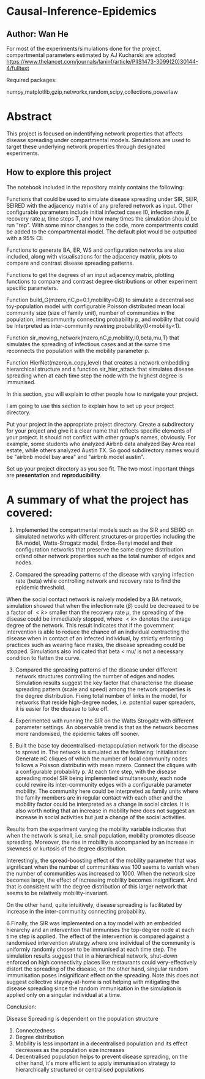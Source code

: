 # Causal-Inference-Epidemics
## Author: Wan He

For most of the experiments/simulations done for the project, compartmental parameters estimated by AJ Kucharski are adopted
https://www.thelancet.com/journals/laninf/article/PIIS1473-3099(20)30144-4/fulltext

Required packages:

numpy,matplotlib,gzip,networkx,random,scipy,collections,powerlaw

# Abstract
This project is focused on indentifying network properties that affects disease spreading under compartmental models. Simulations are used to target these underlying network properties through designated experiments. 


## How to explore this project

The notebook included in the repository mainly contains the following:

Functions that could be used to simulate disease spreading under SIR, SEIR, SEIRED with the adjacency matrix of any prefered network as input. Other configurable parameters include initial infected cases I0, infection rate $\beta$, recovery rate $\mu$, time steps T, and how many times the simulation should be run "rep". With some minor changes to the code, more compartments could be added to the compartmental model. The default plot would be outputted with a 95% CI.

Functions to generate BA, ER, WS and configuration networks are also included, along with visualisations for the adjacency matrix, plots to compare and contrast disease spreading patterns.

Functions to get the degrees of an input adjacency matrix, plotting functions to compare and contrast degree distributions or other experiment specific parameters.

Function build_G(mzero,nC,p=0.1,mobility=0.6) to simulate a decentralised toy-population model with configurable Poisson distributed mean local community size (size of family unit), number of communities in the population, intercommunity connecting probability p, and mobility that could be interpreted as inter-community rewiring probability(0<mobility<1).

Function sir_moving_network(mzero,nC,p,mobility,I0,beta,mu,T) that simulates the spreading of infectious cases and at the same time reconnects the population with the mobility parameter p.

Function HierNet(mzero,n_copy,level) that creates a network embedding hierarchical structure and a function sir_hier_attack that simulates disease spreading when at each time step the node with the highest degree is immunised.


In this section, you will explain to other people how to navigate your project.

I am going to use this section to explain how to set up your project directory.

Put your project in the appropriate project directory. Create a subdirectory for your project and give it a clear name that reflects specific elements of your project.  It should not conflict with other group's names, obviously.  For example, some students who analyzed Airbnb data analyzed Bay Area real estate, while others analyzed Austin TX.  So good subdirectory names would be "airbnb model bay area" and "airbnb model austin".

Set up your project directory as you see fit.  The two most important things are **presentation** and **reproducibility**.



# A summary of what the project has covered:

1. Implemented the compartmental models such as the SIR and SEIRD on simulated networks with different structures or properties including the BA model, Watts-Strogatz model, Erdos-Renyi model and their configuration networks that preserve the same degree distribution or/and other network properties such as the total number of edges and nodes. 

2. Compared the spreading patterns of the disease with varying infection rate (beta) while controlling network and recovery rate to find the epidemic threshold.

When the social contact network is naively modeled by a BA network, simulation showed that when the infection rate ($\beta$) could be decreased to be a factor of $<k>$ smaller than the recovery rate $\mu$, the spreading of the disease could be immediately stopped, where $<k>$ denotes the average degree of the network. This result indicates that if the government intervention is able to reduce the chance of an individual contracting the disease when in contact of an infected individual, by strictly enforcing practices such as wearing face masks, the disease spreading could be stopped. Simulations also indicated that beta < mu/<k> is not a necessary condition to flatten the curve.

3. Compared the spreading patterns of the disease under different network structures controlling the number of edges and nodes. Simulation results suggest the key factor that characterise the disease spreading pattern (scale and speed) among the network properties is the degree distribution. Fixing total number of links in the model, for networks that reside high-degree nodes, i.e. potential super spreaders, it is easier for the disease to take off.

4. Experimented with running the SIR on the Watts Strogatz with different parameter settings. An observable trend is that as the network becomes more randomised, the epidemic takes off sooner.


5. Built the base toy decentralised-metapopulation network for the disease to spread in. The network is simulated as the following:
Initialisation: Generate nC cliques of which the number of local community nodes follows a Poisson distributin with mean mzero. Connect the cliques with a configurable probability p. At each time step, with the disease spreading model SIR being implemented simultaneously, each node could rewire its inter-community edges with a configurable parameter mobility. The community here could be interpreted as family units where the family members are in regular contact with each other and the mobility factor could be interpreted as a change in social circles. It is also worth noting that an increase in mobility here does not suggest an increase in social activities but just a change of the social activities.

Results from the experiment varying the mobility variable indicates that when the network is small, i.e. small population, mobility promotes disease spreading. Moreover, the rise in mobility is accompanied by an increase in skewness or kurtosis  of the degree distribution.

Interestingly, the spread-boosting effect of the mobility parameter that was significant when the number of communities was 100 seems to vanish when the number of communities was increased to 1000. When the network size becomes large, the effect of increasing mobility becomes insignificant. And that is consistent with the degree distribution of this larger network that seems to be relatively mobility-invariant.

On the other hand, quite intuitively, disease spreading is facilitated by increase in the inter-community connecting probability.


6.Finally, the SIR was implemented on a toy model with an embedded hierarchy and an intervention that immunises the top-degree node at each time step is applied. The effect of the intervention is compared against a randomised intervention strategy where one individual of the community is uniformly randomly chosen to be immunised at each time step. The simulation results suggest that in a hierarchical network, shut-down enforced on high connectivity places like restaurants could very-effectively distort the spreading of the disease, on the other hand, singular random immunisation poses insignificant effect on the spreading. Note this does not suggest collective staying-at-home is not helping with mitigating the disease spreading since the random immunisation in the simulation is applied only on a singular individual at a time.


Conclusion:

Disease Spreading is dependent on the population structure

1. Connectedness
2. Degree distribution
3. Mobility is less important in a decentralised population and its effect decreases as the population size increases
4. Decentralised population helps to prevent disease spreading, on the other hand, it's more efficient to apply immunisation strategy to hierarchically structured or centralised populations






